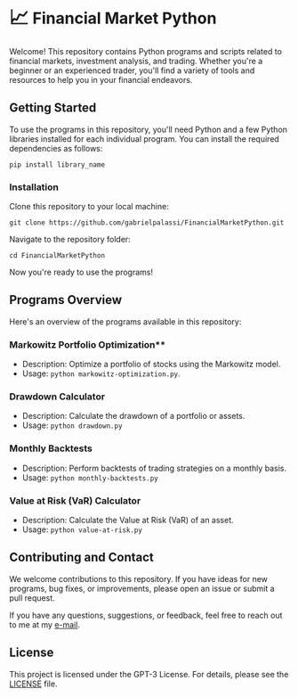 # <span style="font-size:35px">📈</span> Financial Market Python

Welcome! This repository contains Python programs and scripts related to financial markets, investment analysis, and trading. Whether you're a beginner or an experienced trader, you'll find a variety of tools and resources to help you in your financial endeavors.

## Getting Started

To use the programs in this repository, you'll need Python and a few Python libraries installed for each individual program. You can install the required dependencies as follows:

```
pip install library_name
```

### Installation

Clone this repository to your local machine:

```
git clone https://github.com/gabrielpalassi/FinancialMarketPython.git
```

Navigate to the repository folder:

```
cd FinancialMarketPython
```

Now you're ready to use the programs!

## Programs Overview

Here's an overview of the programs available in this repository:

### Markowitz Portfolio Optimization**
  - Description: Optimize a portfolio of stocks using the Markowitz model.
  - Usage: `python markowitz-optimization.py`.

### Drawdown Calculator
  - Description: Calculate the drawdown of a portfolio or assets.
  - Usage: `python drawdown.py`

### Monthly Backtests
  - Description: Perform backtests of trading strategies on a monthly basis.
  - Usage: `python monthly-backtests.py`

### Value at Risk (VaR) Calculator
  - Description: Calculate the Value at Risk (VaR) of an asset.
  - Usage: `python value-at-risk.py`

## Contributing and Contact

We welcome contributions to this repository. If you have ideas for new programs, bug fixes, or improvements, please open an issue or submit a pull request.

If you have any questions, suggestions, or feedback, feel free to reach out to me at my [e-mail](mailto:gabrielpalassi@hotmail.com).

## License

This project is licensed under the GPT-3 License. For details, please see the [LICENSE](LICENSE) file.

